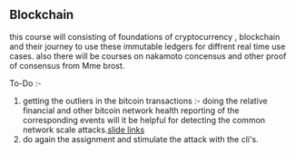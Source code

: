 ## Blockchain 
this course will consisting of foundations of cryptocurrency , blockchain and their journey  to use these immutable ledgers
for diffrent  real time use cases. also there will be courses on nakamoto concensus and other proof of consensus  from Mme brost. 

To-Do :- 
1. getting the outliers in the bitcoin transactions  :- 
doing the relative financial and other bitcoin network health reporting of the corresponding events will it be helpful for  detecting the common network scale attacks.[slide links](http://www.enseignement.polytechnique.fr/informatique/INF636/lecture1.pdf)
2. do again the assignment and stimulate the attack with the cli's. 
